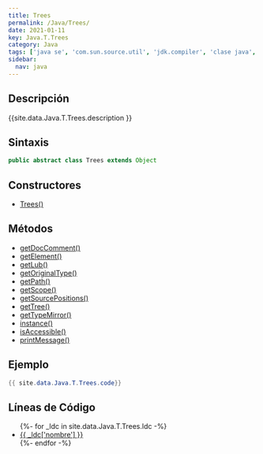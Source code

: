 ```yaml
---
title: Trees
permalink: /Java/Trees/
date: 2021-01-11
key: Java.T.Trees
category: Java
tags: ['java se', 'com.sun.source.util', 'jdk.compiler', 'clase java', 'Java 1.0']
sidebar: 
  nav: java
---
```


## Descripción
{{site.data.Java.T.Trees.description }}

## Sintaxis
~~~java
public abstract class Trees extends Object
~~~

## Constructores
* [Trees()](/Java/Trees/Trees/)

## Métodos
* [getDocComment()](/Java/Trees/getDocComment)
* [getElement()](/Java/Trees/getElement)
* [getLub()](/Java/Trees/getLub)
* [getOriginalType()](/Java/Trees/getOriginalType)
* [getPath()](/Java/Trees/getPath)
* [getScope()](/Java/Trees/getScope)
* [getSourcePositions()](/Java/Trees/getSourcePositions)
* [getTree()](/Java/Trees/getTree)
* [getTypeMirror()](/Java/Trees/getTypeMirror)
* [instance()](/Java/Trees/instance)
* [isAccessible()](/Java/Trees/isAccessible)
* [printMessage()](/Java/Trees/printMessage)

## Ejemplo
~~~java
{{ site.data.Java.T.Trees.code}}
~~~

## Líneas de Código
<ul>
{%- for _ldc in site.data.Java.T.Trees.ldc -%}
   <li>
       <a href="{{_ldc['url'] }}">{{ _ldc['nombre'] }}</a>
   </li>
{%- endfor -%}
</ul>
